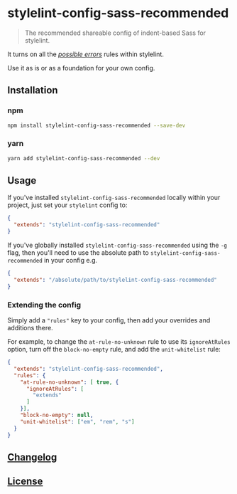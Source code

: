 # stylelint-config-sass-recommended

> The recommended shareable config of indent-based Sass for stylelint.

It turns on all the [_possible errors_](https://github.com/stylelint/stylelint/blob/master/docs/user-guide/rules.md#possible-errors) rules within stylelint.

Use it as is or as a foundation for your own config.

## Installation

### npm

```bash
npm install stylelint-config-sass-recommended --save-dev
```

### yarn

```bash
yarn add stylelint-config-sass-recommended --dev
```


## Usage

If you've installed `stylelint-config-sass-recommended` locally within your project, just set your `stylelint` config to:

```json
{
  "extends": "stylelint-config-sass-recommended"
}
```

If you've globally installed `stylelint-config-sass-recommended` using the `-g` flag, then you'll need to use the absolute path to `stylelint-config-sass-recommended` in your config e.g.

```json
{
  "extends": "/absolute/path/to/stylelint-config-sass-recommended"
}
```

### Extending the config

Simply add a `"rules"` key to your config, then add your overrides and additions there.

For example, to change the `at-rule-no-unknown` rule to use its `ignoreAtRules` option, turn off the `block-no-empty` rule, and add the `unit-whitelist` rule:

```json
{
  "extends": "stylelint-config-sass-recommended",
  "rules": {
    "at-rule-no-unknown": [ true, {
      "ignoreAtRules": [
        "extends"
      ]
    }],
    "block-no-empty": null,
    "unit-whitelist": ["em", "rem", "s"]
  }
}
```

## [Changelog](CHANGELOG.md)

## [License](LICENSE)
